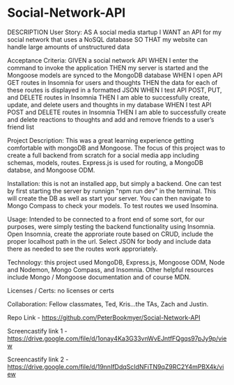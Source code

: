 # Social-Network-API

DESCRIPTION User Story: AS A social media startup
I WANT an API for my social network that uses a NoSQL database
SO THAT my website can handle large amounts of unstructured data

Acceptance Criteria: GIVEN a social network API
WHEN I enter the command to invoke the application
THEN my server is started and the Mongoose models are synced to the MongoDB database
WHEN I open API GET routes in Insomnia for users and thoughts
THEN the data for each of these routes is displayed in a formatted JSON
WHEN I test API POST, PUT, and DELETE routes in Insomnia
THEN I am able to successfully create, update, and delete users and thoughts in my database
WHEN I test API POST and DELETE routes in Insomnia
THEN I am able to successfully create and delete reactions to thoughts and add and remove friends to a user’s friend list

Project Description: This was a great learning experience getting comfortable with mongoDB and Mongoose. The focus of this project was to create a full backend from scratch for a social media app including schemas, models, routes.  Express.js is used for routing, a MongoDB databse, and Mongoose ODM.

Installation: this is not an installed app, but simply a backend. One can test by first starting the server by runnign "npm run dev" in the terminal.  This will create the DB as well as start your server. You can then navigate to Mongo Compass to check your models.  To test routes we used Insomina.

Usage: Intended to be connected to a front end of some sort, for our purposes, were simply testing the backend functionality using Insomnia. Open Insomnia, create the approriate route based on CRUD, include the proper localhost path in the url. Select JSON for body and include data there as needed to see the routes work approriately.

Technology: this project used MongoDB, Express.js, Mongoose ODM, Node and Nodemon, Mongo Compass, and Insomnia.  Other helpful resources include Mongo / Mongoose documentation and of course MDN.

Licenses / Certs: no licenses or certs

Collaboration: Fellow classmates, Ted, Kris...the TAs, Zach and Justin.

Repo Link - https://github.com/PeterBookmyer/Social-Network-API

Screencastify link 1 - https://drive.google.com/file/d/1onay4Ka3G33vnWvEJntfFQgqs97pJy9p/view

Screencastify link 2 - https://drive.google.com/file/d/19nnIfDdqScIdNFiTN9qZ9RC2Y4mPBX4k/view
